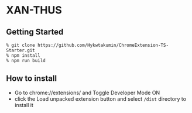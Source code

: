 # XAN-THUS




## Getting Started

    % git clone https://github.com/Hykwtakumin/ChromeExtension-TS-Starter.git
    % npm install
    % npm run build
    
## How to install
 - Go to chrome://extensions/ and Toggle Developer Mode ON 
 - click the Load unpacked extension button and select `/dist` directory to install it